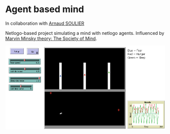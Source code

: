 # Agent based mind
In collaboration with [Arnaud SOULIER](https://github.com/souliera)

Netlogo-based project simulating a mind with netlogo agents.
Influenced by [Marvin Minsky theory: The Society of Mind](http://web.media.mit.edu/~minsky/).

![UI](/ui.PNG)
